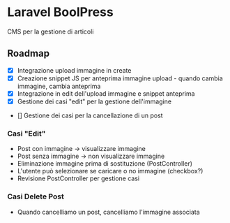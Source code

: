 # Laravel BoolPress

CMS per la gestione di articoli

## Roadmap

- [x] Integrazione upload immagine in create
- [x] Creazione snippet JS per anteprima immagine upload - quando cambia immagine, cambia anteprima
- [x] Integrazione in edit dell'upload immagine e snippet anteprima
- [x] Gestione dei casi "edit" per la gestione dell'immagine
- [] Gestione dei casi per la cancellazione di un post

### Casi "Edit"

- Post con immagine -> visualizzare immagine
- Post senza immagine -> non visualizzare immagine
- Eliminazione immagine prima di sostituzione (PostController)
- L'utente può selezionare se caricare o no immagine (checkbox?)
- Revisione PostController per gestione casi

### Casi Delete Post
- Quando cancelliamo un post, cancelliamo l'immagine associata
